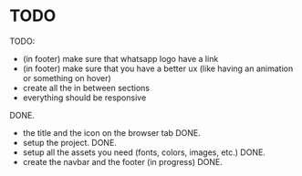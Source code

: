 # TODO

TODO:

-  (in footer) make sure that whatsapp logo have a link
-  (in footer) make sure that you have a better ux (like having an animation or something on hover)
-  create all the in between sections
-  everything should be responsive

DONE.

-  the title and the icon on the browser tab DONE.
-  setup the project. DONE.
-  setup all the assets you need (fonts, colors, images, etc.) DONE.
-  create the navbar and the footer (in progress) DONE.
